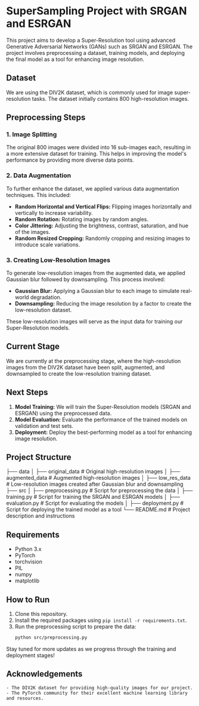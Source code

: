 # SuperSampling Project with SRGAN and ESRGAN

This project aims to develop a Super-Resolution tool using advanced Generative Adversarial Networks (GANs) such as SRGAN and ESRGAN. The project involves preprocessing a dataset, training models, and deploying the final model as a tool for enhancing image resolution.

## Dataset

We are using the DIV2K dataset, which is commonly used for image super-resolution tasks. The dataset initially contains 800 high-resolution images.

## Preprocessing Steps

### 1. Image Splitting

The original 800 images were divided into 16 sub-images each, resulting in a more extensive dataset for training. This helps in improving the model's performance by providing more diverse data points.

### 2. Data Augmentation

To further enhance the dataset, we applied various data augmentation techniques. This included:

- **Random Horizontal and Vertical Flips:** Flipping images horizontally and vertically to increase variability.
- **Random Rotation:** Rotating images by random angles.
- **Color Jittering:** Adjusting the brightness, contrast, saturation, and hue of the images.
- **Random Resized Cropping:** Randomly cropping and resizing images to introduce scale variations.

### 3. Creating Low-Resolution Images

To generate low-resolution images from the augmented data, we applied Gaussian blur followed by downsampling. This process involved:

- **Gaussian Blur:** Applying a Gaussian blur to each image to simulate real-world degradation.
- **Downsampling:** Reducing the image resolution by a factor to create the low-resolution dataset.

These low-resolution images will serve as the input data for training our Super-Resolution models.

## Current Stage

We are currently at the preprocessing stage, where the high-resolution images from the DIV2K dataset have been split, augmented, and downsampled to create the low-resolution training dataset.

## Next Steps

1. **Model Training:** We will train the Super-Resolution models (SRGAN and ESRGAN) using the preprocessed data.
2. **Model Evaluation:** Evaluate the performance of the trained models on validation and test sets.
3. **Deployment:** Deploy the best-performing model as a tool for enhancing image resolution.

## Project Structure

├── data
│ ├── original_data # Original high-resolution images
│ ├── augmented_data # Augmented high-resolution images
│ ├── low_res_data # Low-resolution images created after Gaussian blur and downsampling
├── src
│ ├── preprocessing.py # Script for preprocessing the data
│ ├── training.py # Script for training the SRGAN and ESRGAN models
│ ├── evaluation.py # Script for evaluating the models
│ ├── deployment.py # Script for deploying the trained model as a tool
└── README.md # Project description and instructions


## Requirements

- Python 3.x
- PyTorch
- torchvision
- PIL
- numpy
- matplotlib

## How to Run

1. Clone this repository.
2. Install the required packages using `pip install -r requirements.txt`.
3. Run the preprocessing script to prepare the data:
   ```bash
   python src/preprocessing.py

Stay tuned for more updates as we progress through the training and deployment stages!
## Acknowledgements

    - The DIV2K dataset for providing high-quality images for our project.
    - The PyTorch community for their excellent machine learning library and resources.

